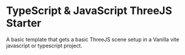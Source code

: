 # TypeScript & JavaScript ThreeJS Starter
A basic template that gets a basic ThreeJS scene setup in a Vanilla vite javascript or typescript project. 


